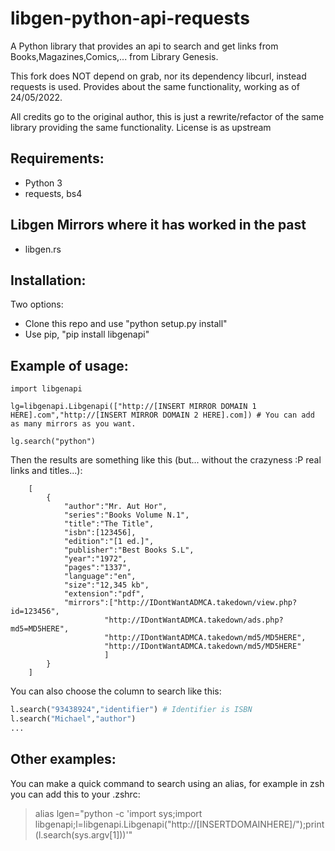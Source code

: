 # libgen-python-api-requests
A Python library that provides an api to search and get links from Books,Magazines,Comics,... from Library Genesis.

This fork does NOT depend on grab, nor its dependency libcurl, instead
requests is used. Provides about the same functionality, working as of 24/05/2022.

All credits go to the original author, this is just a rewrite/refactor of the same library providing the same functionality. License is as upstream


Requirements:
-------------
* Python 3
* requests, bs4

Libgen Mirrors where it has worked in the past
---------------------------------------------
* libgen.rs

Installation:
-------------
Two options:
* Clone this repo and use "python setup.py install"
* Use pip, "pip install libgenapi"

Example of usage:
-----------------

```py3
import libgenapi

lg=libgenapi.Libgenapi(["http://[INSERT MIRROR DOMAIN 1 HERE].com","http://[INSERT MIRROR DOMAIN 2 HERE].com]) # You can add as many mirrors as you want.

lg.search("python")
```

Then the results are something like this (but... without the crazyness :P real links and titles...):

        [
            {
                "author":"Mr. Aut Hor",
                "series":"Books Volume N.1",
                "title":"The Title",
                "isbn":[123456],
                "edition":"[1 ed.]",
                "publisher":"Best Books S.L",
                "year":"1972",
                "pages":"1337",
                "language":"en",
                "size":"12,345 kb",
                "extension":"pdf",
                "mirrors":["http://IDontWantADMCA.takedown/view.php?id=123456",
                         "http://IDontWantADMCA.takedown/ads.php?md5=MD5HERE",
                         "http://IDontWantADMCA.takedown/md5/MD5HERE",
                         "http://IDontWantADMCA.takedown/md5/MD5HERE"
                         ]
            }
        ]
        
You can also choose the column to search like this:

```python
l.search("93438924","identifier") # Identifier is ISBN
l.search("Michael","author")
...
```

Other examples:
---------------
You can make a quick command to search using an alias, for example in zsh you can add this to your .zshrc:
> alias lgen="python -c 'import sys;import libgenapi;l=libgenapi.Libgenapi(\"http://[INSERTDOMAINHERE]/\");print(l.search(sys.argv[1]))'"
